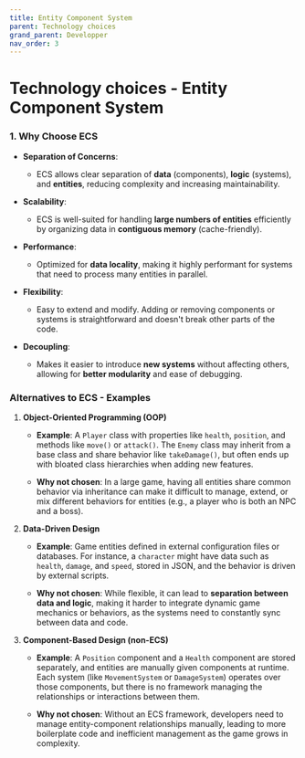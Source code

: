 ```yaml
---
title: Entity Component System
parent: Technology choices
grand_parent: Developper
nav_order: 3
---
```

# Technology choices - Entity Component System

### 1. **Why Choose ECS**

- **Separation of Concerns**:  
  - ECS allows clear separation of **data** (components), **logic** (systems), and **entities**, reducing complexity and increasing maintainability.  

- **Scalability**:  
  - ECS is well-suited for handling **large numbers of entities** efficiently by organizing data in **contiguous memory** (cache-friendly).  

- **Performance**:  
  - Optimized for **data locality**, making it highly performant for systems that need to process many entities in parallel.  

- **Flexibility**:  
  - Easy to extend and modify. Adding or removing components or systems is straightforward and doesn't break other parts of the code.  

- **Decoupling**:  
  - Makes it easier to introduce **new systems** without affecting others, allowing for **better modularity** and ease of debugging.

### Alternatives to ECS - Examples

1. **Object-Oriented Programming (OOP)**

   - **Example**: A `Player` class with properties like `health`, `position`, and methods like `move()` or `attack()`. The `Enemy` class may inherit from a base class and share behavior like `takeDamage()`, but often ends up with bloated class hierarchies when adding new features.
   
   - **Why not chosen**: In a large game, having all entities share common behavior via inheritance can make it difficult to manage, extend, or mix different behaviors for entities (e.g., a player who is both an NPC and a boss).

2. **Data-Driven Design**

   - **Example**: Game entities defined in external configuration files or databases. For instance, a `character` might have data such as `health`, `damage`, and `speed`, stored in JSON, and the behavior is driven by external scripts.
   
   - **Why not chosen**: While flexible, it can lead to **separation between data and logic**, making it harder to integrate dynamic game mechanics or behaviors, as the systems need to constantly sync between data and code.

3. **Component-Based Design (non-ECS)**

   - **Example**: A `Position` component and a `Health` component are stored separately, and entities are manually given components at runtime. Each system (like `MovementSystem` or `DamageSystem`) operates over those components, but there is no framework managing the relationships or interactions between them.
   
   - **Why not chosen**: Without an ECS framework, developers need to manage entity-component relationships manually, leading to more boilerplate code and inefficient management as the game grows in complexity.

